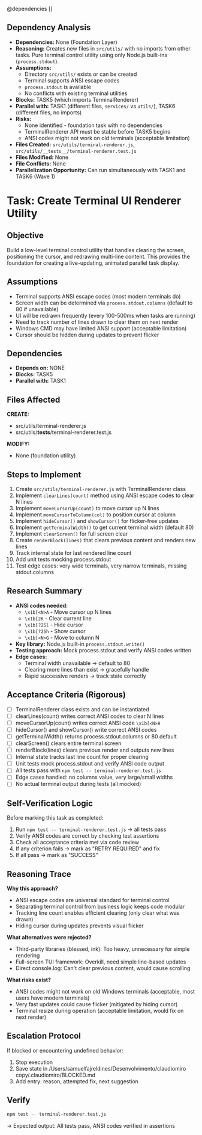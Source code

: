 @dependencies []

<!-- DEPENDENCY REASONING -->
## Dependency Analysis
- **Dependencies:** None (Foundation Layer)
- **Reasoning:** Creates new files in `src/utils/` with no imports from other tasks. Pure terminal control utility using only Node.js built-ins (`process.stdout`).
- **Assumptions:**
  - Directory `src/utils/` exists or can be created
  - Terminal supports ANSI escape codes
  - `process.stdout` is available
  - No conflicts with existing terminal utilities
- **Blocks:** TASK5 (which imports TerminalRenderer)
- **Parallel with:** TASK1 (different files, `services/` vs `utils/`), TASK6 (different files, no imports)
- **Risks:**
  - None identified - foundation task with no dependencies
  - TerminalRenderer API must be stable before TASK5 begins
  - ANSI codes might not work on old terminals (acceptable limitation)
- **Files Created:** `src/utils/terminal-renderer.js`, `src/utils/__tests__/terminal-renderer.test.js`
- **Files Modified:** None
- **File Conflicts:** None
- **Parallelization Opportunity:** Can run simultaneously with TASK1 and TASK6 (Wave 1)

# Task: Create Terminal UI Renderer Utility

## Objective
Build a low-level terminal control utility that handles clearing the screen, positioning the cursor, and redrawing multi-line content. This provides the foundation for creating a live-updating, animated parallel task display.

## Assumptions
- Terminal supports ANSI escape codes (most modern terminals do)
- Screen width can be determined via `process.stdout.columns` (default to 80 if unavailable)
- UI will be redrawn frequently (every 100-500ms when tasks are running)
- Need to track number of lines drawn to clear them on next render
- Windows CMD may have limited ANSI support (acceptable limitation)
- Cursor should be hidden during updates to prevent flicker

## Dependencies
- **Depends on:** NONE
- **Blocks:** TASK5
- **Parallel with:** TASK1

## Files Affected
**CREATE:**
- src/utils/terminal-renderer.js
- src/utils/__tests__/terminal-renderer.test.js

**MODIFY:**
- None (foundation utility)

## Steps to Implement
1. Create `src/utils/terminal-renderer.js` with TerminalRenderer class
2. Implement `clearLines(count)` method using ANSI escape codes to clear N lines
3. Implement `moveCursorUp(count)` to move cursor up N lines
4. Implement `moveCursorToColumn(col)` to position cursor at column
5. Implement `hideCursor()` and `showCursor()` for flicker-free updates
6. Implement `getTerminalWidth()` to get current terminal width (default 80)
7. Implement `clearScreen()` for full screen clear
8. Create `renderBlock(lines)` that clears previous content and renders new lines
9. Track internal state for last rendered line count
10. Add unit tests mocking process.stdout
11. Test edge cases: very wide terminals, very narrow terminals, missing stdout.columns

## Research Summary
- **ANSI codes needed:**
  - `\x1b[<N>A` - Move cursor up N lines
  - `\x1b[2K` - Clear current line
  - `\x1b[?25l` - Hide cursor
  - `\x1b[?25h` - Show cursor
  - `\x1b[<N>G` - Move to column N
- **Key library:** Node.js built-in `process.stdout.write()`
- **Testing approach:** Mock process.stdout and verify ANSI codes written
- **Edge cases:**
  - Terminal width unavailable → default to 80
  - Clearing more lines than exist → gracefully handle
  - Rapid successive renders → track state correctly

## Acceptance Criteria (Rigorous)
- [ ] TerminalRenderer class exists and can be instantiated
- [ ] clearLines(count) writes correct ANSI codes to clear N lines
- [ ] moveCursorUp(count) writes correct ANSI code `\x1b[<N>A`
- [ ] hideCursor() and showCursor() write correct ANSI codes
- [ ] getTerminalWidth() returns process.stdout.columns or 80 default
- [ ] clearScreen() clears entire terminal screen
- [ ] renderBlock(lines) clears previous render and outputs new lines
- [ ] Internal state tracks last line count for proper clearing
- [ ] Unit tests mock process.stdout and verify ANSI code output
- [ ] All tests pass with `npm test -- terminal-renderer.test.js`
- [ ] Edge cases handled: no columns value, very large/small widths
- [ ] No actual terminal output during tests (all mocked)

## Self-Verification Logic
Before marking this task as completed:
1. Run `npm test -- terminal-renderer.test.js` → all tests pass
2. Verify ANSI codes are correct by checking test assertions
3. Check all acceptance criteria met via code review
4. If any criterion fails → mark as "RETRY REQUIRED" and fix
5. If all pass → mark as "SUCCESS"

## Reasoning Trace
**Why this approach?**
- ANSI escape codes are universal standard for terminal control
- Separating terminal control from business logic keeps code modular
- Tracking line count enables efficient clearing (only clear what was drawn)
- Hiding cursor during updates prevents visual flicker

**What alternatives were rejected?**
- Third-party libraries (blessed, ink): Too heavy, unnecessary for simple rendering
- Full-screen TUI framework: Overkill, need simple line-based updates
- Direct console.log: Can't clear previous content, would cause scrolling

**What risks exist?**
- ANSI codes might not work on old Windows terminals (acceptable, most users have modern terminals)
- Very fast updates could cause flicker (mitigated by hiding cursor)
- Terminal resize during operation (acceptable limitation, would fix on next render)

## Escalation Protocol
If blocked or encountering undefined behavior:
1. Stop execution
2. Save state in /Users/samuelfajreldines/Desenvolvimento/claudiomiro copy/.claudiomiro/BLOCKED.md
3. Add entry: reason, attempted fix, next suggestion

## Verify
```bash
npm test -- terminal-renderer.test.js
```
→ Expected output: All tests pass, ANSI codes verified in assertions
